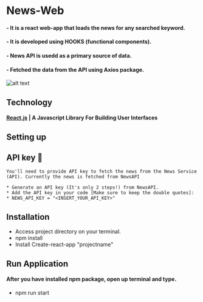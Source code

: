 # News-Web
#### - It is a react web-app that loads the news for any searched keyword.
#### - It is developed using HOOKS (functional components).
#### - News API is usedd as a primary source of data.
#### - Fetched the data from the API using Axios package.

 ![alt text](http://url/to/C:\Users\abhay\OneDrive\Pictures\Screenshots)

## Technology
#### [React.js](http://reactjs.org) | A Javascript Library For Building User Interfaces

## Setting up
 
## API key 🔑
    You'll need to provide API key to fetch the news from the News Service (API). Currently the news is fetched from NewsAPI

    * Generate an API key (It's only 2 steps!) from NewsAPI.
    * Add the API key in your code [Make sure to keep the double quotes]:
    * NEWS_API_KEY = "<INSERT_YOUR_API_KEY>"

## Installation
  * Access project directory on your terminal.
  * npm install
  * Install Create-react-app "projectname"


## Run Application
  #### After you have installed npm package, open up terminal and type.
   * npm run start
